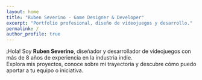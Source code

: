 ```yaml
---
layout: home
title: "Ruben Severino - Game Designer & Developer"
excerpt: "Portfolio profesional, diseño de videojuegos y desarrollo."
permalink: /
author_profile: true
---
```


¡Hola! Soy **Ruben Severino**, diseñador y desarrollador de videojuegos con más de 8 años de experiencia en la industria indie.  
Explora mis proyectos, conoce sobre mi trayectoria y descubre cómo puedo aportar a tu equipo o iniciativa.



